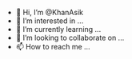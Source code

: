 - 👋 Hi, I’m @KhanAsik
- 👀 I’m interested in ...
- 🌱 I’m currently learning ...
- 💞️ I’m looking to collaborate on ...
- 📫 How to reach me ...

<!---
KhanAsik/KhanAsik is a ✨ special ✨ repository because its `README.md` (this file) appears on your GitHub profile.
You can click the Preview link to take a look at your changes.
--->
